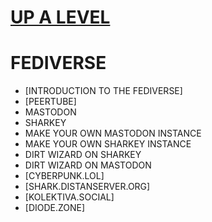 # [UP A LEVEL](../)

# FEDIVERSE

 - [INTRODUCTION TO THE FEDIVERSE]
 - [PEERTUBE]
 - MASTODON
 - SHARKEY
 - MAKE YOUR OWN MASTODON INSTANCE
 - MAKE YOUR OWN SHARKEY INSTANCE
 - DIRT WIZARD ON SHARKEY
 - DIRT WIZARD ON MASTODON
 - [CYBERPUNK.LOL]
 - [SHARK.DISTANSERVER.ORG]
 - [KOLEKTIVA.SOCIAL]
 - [DIODE.ZONE]

